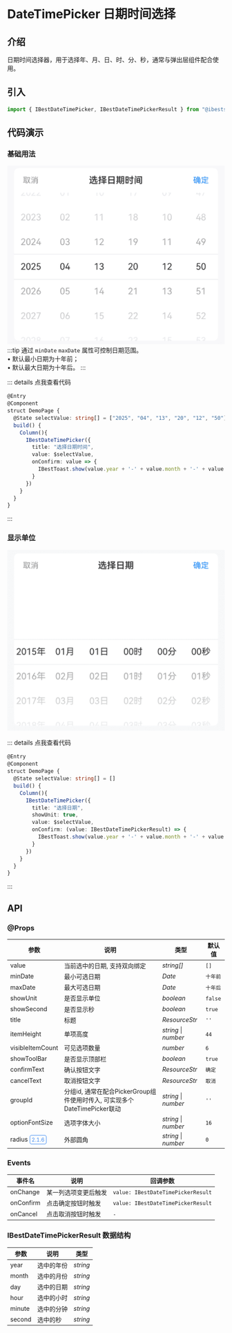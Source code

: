 # DateTimePicker 日期时间选择

## 介绍

日期时间选择器，用于选择年、月、日、时、分、秒，通常与弹出层组件配合使用。

## 引入

```ts
import { IBestDateTimePicker, IBestDateTimePickerResult } from "@ibestservices/ibest-ui";
```

## 代码演示

### 基础用法

![基础用法](./images/base.png)
:::tip
通过 `minDate` `maxDate` 属性可控制日期范围。   
• 默认最小日期为十年前；   
• 默认最大日期为十年后。
:::

::: details 点我查看代码
```ts
@Entry
@Component
struct DemoPage {
  @State selectValue: string[] = ["2025", "04", "13", "20", "12", "50"]
  build() {
    Column(){
      IBestDateTimePicker({
        title: "选择日期时间",
        value: $selectValue,
        onConfirm: value => {
          IBestToast.show(value.year + '-' + value.month + '-' + value.day + ' ' + value.hour + ':' + value.minute + ':' + value.second)
        }
      })
    }
  }
}
```
:::

### 显示单位

![显示单位](./images/unit.png)

::: details 点我查看代码
```ts
@Entry
@Component
struct DemoPage {
  @State selectValue: string[] = []
  build() {
    Column(){
      IBestDateTimePicker({
        title: "选择日期",
        showUnit: true,
        value: $selectValue,
        onConfirm: (value: IBestDateTimePickerResult) => {
          IBestToast.show(value.year + '-' + value.month + '-' + value.day + ' ' + value.hour + ':' + value.minute + ':' + value.second)
        }
      })
    }
  }
}
```
:::


## API

### @Props

| 参数         | 说明                                          | 类型      | 默认值     |
| ------------ | ---------------------------------------------| --------- | ---------- |
| value        | 当前选中的日期, 支持双向绑定                     | _string[]_  | `[]` | 
| minDate      | 最小可选日期                                   | _Date_  |    `十年前`     |
| maxDate      | 最大可选日期                                   | _Date_ | `十年后`  |
| showUnit     | 是否显示单位                                   | _boolean_ | `false` |
| showSecond   | 是否显示秒                                     | _boolean_ | `true` |
| title        |  标题                                         | _ResourceStr_ |  `''`  |
| itemHeight   | 单项高度                                       | _string_ \| _number_ | `44` |
| visibleItemCount | 可见选项数量                                | _number_ | `6`   |
| showToolBar   | 是否显示顶部栏                                 | _boolean_ | `true` |
| confirmText   | 确认按钮文字                                   | _ResourceStr_ |  `确定`  |
| cancelText    | 取消按钮文字                                   | _ResourceStr_ |  `取消`  |
| groupId       | 分组id, 通常在配合PickerGroup组件使用时传入, 可实现多个DateTimePicker联动 | _string_ \| _number_ | `''` |
| optionFontSize| 选项字体大小                                   | _string_ \| _number_ | `16`   |
| radius <span style="font-size: 12px; padding:2px 4px;color:#3D8AF2;border-radius:4px;border: 1px solid #3D8AF2">2.1.6</span>| 外部圆角                                       | _string_ \| _number_ | `0`   |
 
### Events

| 事件名     | 说明             | 回调参数             |
| ----------| ----------------| -------------------------------- |
| onChange | 某一列选项变更后触发 | `value: IBestDateTimePickerResult` |
| onConfirm | 点击确定按钮时触发 | `value: IBestDateTimePickerResult` |
| onCancel |  点击取消按钮时触发 | `-` |

### IBestDateTimePickerResult 数据结构
| 参数         | 说明               | 类型      |
| ------------ | ------------------| --------- |
| year         | 选中的年份          | _string_  |
| month        | 选中的月份          | _string_  |
| day          | 选中的日期          | _string_  |
| hour         | 选中的小时          | _string_  |
| minute       | 选中的分钟          | _string_  |
| second       | 选中的秒            | _string_  |